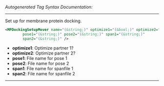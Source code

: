 <!-- THIS IS AN AUTOGENERATED FILE: Don't edit it directly, instead change the schema definition in the code itself. -->

_Autogenerated Tag Syntax Documentation:_

---
Set up for membrane protein docking.

```xml
<MPDockingSetupMover name="(&string;)" optimize1="(&bool;)" optimize2="(&bool;)"
        pose1="(&string;)" pose2="(&string;)" span1="(&string;)"
        span2="(&string;)" />
```

-   **optimize1**: Optimize partner 1?
-   **optimize2**: Optimize partner 2?
-   **pose1**: File name for pose 1
-   **pose2**: File name for pose 2
-   **span1**: File name for spanfile 1
-   **span2**: File name for spanfile 2

---
